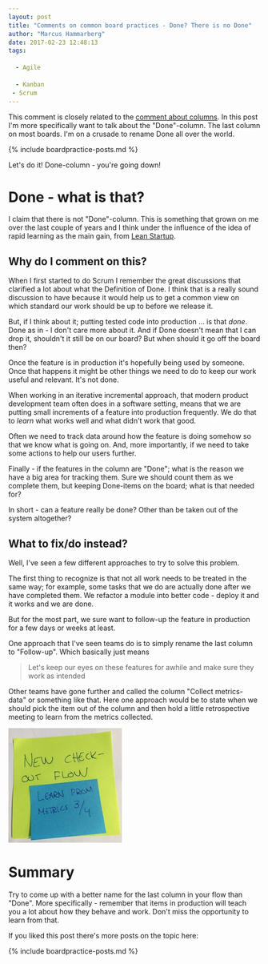 ```yaml
---
layout: post
title: "Comments on common board practices - Done? There is no Done"
author: "Marcus Hammarberg"
date: 2017-02-23 12:48:13
tags:

  - Agile

  - Kanban
 - Scrum
---
```


This comment is closely related to the [comment about columns](http://www.marcusoft.net/2017/02/comments-on-board-practices-2.html). In this post I'm more specifically want to talk about the "Done"-column. The last column on most boards. I'm on a crusade to rename Done all over the world.

{% include boardpractice-posts.md %}

Let's do it! Done-column - you're going down!

<!-- excerpt-end -->

# Done - what is that?

I claim that there is not "Done"-column. This is something that grown on me over the last couple of years and I think under the influence of the idea of rapid learning as the main gain, from [Lean Startup](http://theleanstartup.com/).

## Why do I comment on this?

When I first started to do Scrum I remember the great discussions that clarified a lot about what the Definition of Done. I think that is a really sound discussion to have because it would help us to get a common view on which standard our work should be up to before we release it.

But, if I think about it; putting tested code into production … is that *done*. Done as in - I don't care more about it. And if Done doesn't mean that I can drop it, shouldn't it still be on our board? But when should it go off the board then?

Once the feature is in production it's hopefully being used by someone. Once that happens it might be other things we need to do to keep our work useful and relevant. It's not done.

When working in an iterative incremental approach, that modern product development team often does in a software setting, means that we are putting small increments of a feature into production frequently. We do that to *learn* what works well and what didn't work that good.

Often we need to track data around how the feature is doing somehow so that we know what is going on. And, more importantly, if we need to take some actions to help our users further.

Finally - if the features in the column are "Done"; what is the reason we have a big area for tracking them. Sure we should count them as we complete them, but keeping Done-items on the board; what is that needed for?

In short - can a feature really be done? Other than be taken out of the system altogether?

## What to fix/do instead?

Well, I've seen a few different approaches to try to solve this problem.

The first thing to recognize is that not all work needs to be treated in the same way; for example, some tasks that we do are actually done after we have completed them. We refactor a module into better code - deploy it and it works and we are done.

But for the most part, we sure want to follow-up the feature in production for a few days or weeks at least.

One approach that I've seen teams do is to simply rename the last column to "Follow-up". Which basically just means

> Let's keep our eyes on these features for awhile and make sure they work as intended

Other teams have gone further and called the column "Collect metrics-data" or something like that. Here one approach would be to state when we should pick the item out of the column and then hold a little retrospective meeting to learn from the metrics collected.

![Example sticky collecting learning data](/img/stickyCollectingMetrics.jpg)

# Summary

Try to come up with a better name for the last column in your flow than "Done". More specifically - remember that items in production will teach you a lot about how they behave and work. Don't miss the opportunity to learn from that.

If you liked this post there's more posts on the topic here:

{% include boardpractice-posts.md %}
